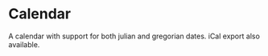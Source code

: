 # Calendar
A calendar with support for both julian and gregorian dates. iCal export also available.

